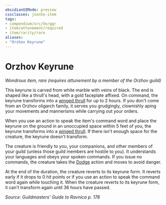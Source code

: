 ```yaml
---
obsidianUIMode: preview
cssclasses: json5e-item
tags:
- compendium/src/5e/ggr
- item/attunement/required
- item/rarity/rare
aliases: 
- "Orzhov Keyrune"
---
```

# Orzhov Keyrune
*Wondrous item, rare (requires attunement by a member of the Orzhov guild)*  


This keyrune is carved from white marble with veins of black. The end is shaped like a thrull's head, with a gold faceplate affixed. On command, the keyrune transforms into a [winged thrull](2-Mechanics/CLI/bestiary/construct/winged-thrull-ggr.md) for up to 2 hours. If you don't come from an Orzhov oligarch family, it serves you grudgingly, clownishly aping your movements and mannerisms while carrying out your orders.

When you use an action to speak the item's command word and place the keyrune on the ground in an unoccupied space within 5 feet of you, the keyrune transforms into a [winged thrull](2-Mechanics/CLI/bestiary/construct/winged-thrull-ggr.md). If there isn't enough space for the creature, the keyrune doesn't transform.

The creature is friendly to you, your companions, and other members of your guild (unless those guild members are hostile to you). It understands your languages and obeys your spoken commands. If you issue no commands, the creature takes the [Dodge](2-Mechanics/CLI/rules/actions.md#Dodge) action and moves to avoid danger.

At the end of the duration, the creature reverts to its keyrune form. It reverts early if it drops to 0 hit points or if you use an action to speak the command word again while touching it. When the creature reverts to its keyrune form, it can't transform again until 36 hours have passed.

*Source: Guildmasters' Guide to Ravnica p. 178*